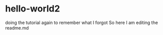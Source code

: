 # hello-world2
doing the tutorial again to remember what I forgot
So here I am editing the readme.md 
